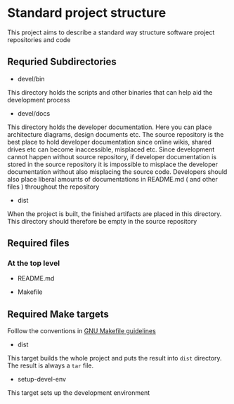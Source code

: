 # Standard project structure

This project aims to describe a standard way structure software project repositories and code

## Requried Subdirectories


* devel/bin

This directory holds the scripts and other binaries that can help aid the development process

* devel/docs

This directory holds the developer documentation. Here you can place architecture diagrams, design documents etc. The source repository is the best place to hold developer documentation since online wikis, shared drives etc can become inaccessible, misplaced etc. Since development cannot happen without source repository, if developer documentation is stored in the source repository it is impossible to misplace the developer documentation without also misplacing the source code. Developers should also place liberal amounts of documentations in README.md ( and other files ) throughout the repository

* dist

When the project is built, the finished artifacts are placed in this directory. This directory should therefore be empty in the source repository

## Required files

### At the top level

* README.md

* Makefile

## Required Make targets

Folllow the conventions in [GNU Makefile guidelines](httpsttps://www.gnu.org/prep/standards/html_node/Standard-Targets.html#Standard-Targets)

* dist

This target builds the whole project and puts the result into `dist` directory. The result is always a `tar` file.

* setup-devel-env

This target sets up the development environment
